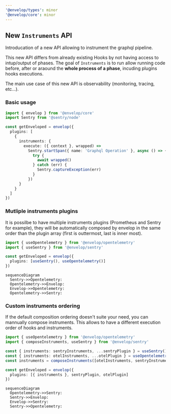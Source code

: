 ```yaml
---
'@envelop/types': minor
'@envelop/core': minor
---
```


## New `Instruments` API

Introducation of a new API allowing to instrument the graphql pipeline.

This new API differs from already existing Hooks by not having access to intup/output of phases. The
goal of `Instruments` is to run allow running code before, after or araound the **whole process of a
phase**, incuding plugins hooks executions.

The main use case of this new API is observability (monitoring, tracing, etc...).

### Basic usage

```ts
import { envelop } from '@envelop/core'
import Sentry from '@sentry/node'

const getEnveloped = envelop({
  plugins: [
    {
      instruments: {
        execute: ({ context }, wrapped) =>
          Sentry.startSpan({ name: 'Graphql Operation' }, async () => {
            try {
              await wrapped()
            } catch (err) {
              Sentry.captureException(err)
            }
          })
      }
    }
  ]
})
```

### Mutliple instruments plugins

It is possilbe to have multiple instruments plugins (Prometheus and Sentry for example), they will
be automatically composed by envelop in the same order than the plugin array (first is outtermost,
last is inner most).

```ts
import { useOpentelemetry } from '@envelop/opentelemetry'
import { useSentry } from '@envelop/sentry'

const getEnveloped = envelop({
  plugins: [useSentry(), useOpentelemetry()]
})
```

```mermaid
sequenceDiagram
  Sentry->>Opentelemetry:
  Opentelemetry->>Envelop:
  Envelop->>Opentelemetry:
  Opentelemetry->>Sentry:
```

### Custom instruments ordering

If the default composition ordering doesn't suite your need, you can mannually compose instruments.
This allows to have a different execution order of hooks and instruments.

```ts
import { useOpentelemetry } from '@envelop/opentelemetry'
import { composeInstruments, useSentry } from '@envelop/sentry'

const { instruments: sentryInstruments, ...sentryPlugin } = useSentry()
const { instruments: otelInstruments, ...otelPlugin } = useOpentelemetry()
const instruments = composeInstruments([otelInstruments, sentryInstruments])

const getEnveloped = envelop({
  plugins: [{ instruments }, sentryPlugin, otelPlugin]
})
```

```mermaid
sequenceDiagram
  Opentelemetry->>Sentry:
  Sentry->>Envelop:
  Envelop->>Sentry:
  Sentry->>Opentelemetry:
```
